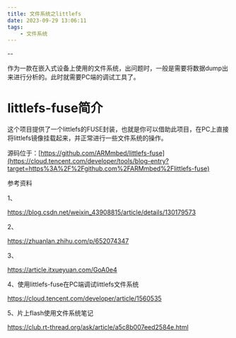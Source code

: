 ```yaml
---
title: 文件系统之littlefs
date: 2023-09-29 13:06:11
tags:
	- 文件系统
---
```


--

作为一款在嵌入式设备上使用的文件系统，出问题时，一般是需要将数据dump出来进行分析的。此时就需要PC端的调试工具了。

# littlefs-fuse简介

这个项目提供了一个littlefs的FUSE封装，也就是你可以借助此项目，在PC上直接将littlefs镜像挂载起来，并正常进行一些文件系统的操作。

源码位于：[https://github.com/ARMmbed/littlefs-fuse](https://cloud.tencent.com/developer/tools/blog-entry?target=https%3A%2F%2Fgithub.com%2FARMmbed%2Flittlefs-fuse)





参考资料

1、

https://blog.csdn.net/weixin_43908815/article/details/130179573

2、

https://zhuanlan.zhihu.com/p/652074347

3、

https://article.itxueyuan.com/GoA0e4

4、使用littlefs-fuse在PC端调试littlefs文件系统

https://cloud.tencent.com/developer/article/1560535

5、片上flash使用文件系统笔记

https://club.rt-thread.org/ask/article/a5c8b007eed2584e.html